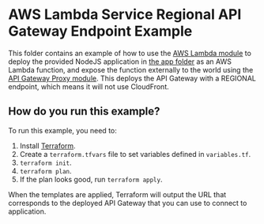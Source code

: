 # AWS Lambda Service Regional API Gateway Endpoint Example

This folder contains an example of how to use the [AWS Lambda module](../../modules/lambda) to deploy the provided
NodeJS application in [the app folder](./app) as an AWS Lambda function, and expose the function externally to the world
using the [API Gateway Proxy module](../../modules/api-gateway-proxy). This deploys the API Gateway with a REGIONAL
endpoint, which means it will not use CloudFront.


## How do you run this example?

To run this example, you need to:

1. Install [Terraform](https://www.terraform.io/).
1. Create a `terraform.tfvars` file to set variables defined in `variables.tf`.
1. `terraform init`.
1. `terraform plan`.
1. If the plan looks good, run `terraform apply`.

When the templates are applied, Terraform will output the URL that corresponds to the deployed API Gateway that you can
use to connect to application.
